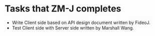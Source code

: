 # Tasks that ZM-J completes

- Write Client side based on API design document written by FideoJ.
- Test Client side with Server side written by Marshall Wang.